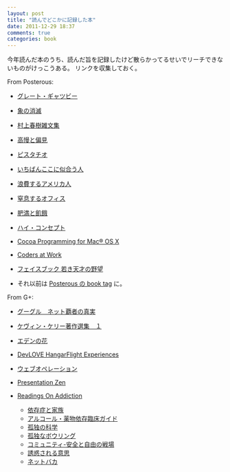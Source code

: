 ```yaml
---
layout: post
title: "読んでどこかに記録した本"
date: 2011-12-29 18:37
comments: true
categories: book
---
```


今年読んだ本のうち、読んだ旨を記録したけど散らかってるせいでリーチできないものがけっこうある。
リンクを収集しておく。

From Posterous:

 * [グレート・ギャツビー](http://pumpkinsugar.posterous.com/73422258)
 * [象の消滅](http://pumpkinsugar.posterous.com/57927362)
 * [村上春樹雑文集](http://pumpkinsugar.posterous.com/54005993)
 * [高慢と偏見](http://pumpkinsugar.posterous.com/45422608)
 * [ピスタチオ](http://pumpkinsugar.posterous.com/45422184)
 * [いちばんここに似合う人](http://pumpkinsugar.posterous.com/45421878)

 * [浪費するアメリカ人](http://pumpkinsugar.posterous.com/the-overspent-american)
 * [窒息するオフィス](http://pumpkinsugar.posterous.com/58154518)
 * [肥満と飢餓](http://pumpkinsugar.posterous.com/37167653)
 * [ハイ・コンセプト](http://pumpkinsugar.posterous.com/37482469)

 * [Cocoa Programming for Mac® OS X](http://pumpkinsugar.posterous.com/cocoa-programming-for-mac-os-x)
 * [Coders at Work](http://pumpkinsugar.posterous.com/coders-at-work)
 * [フェイスブック 若き天才の野望](http://pumpkinsugar.posterous.com/41345836)
 
 * それ以前は [Posterous の book tag](http://pumpkinsugar.posterous.com/?tag=book) に。

From G+:

 * [グーグル　ネット覇者の真実](https://plus.google.com/106957273834544340771/posts/BaHHavjeU7t)
 * [ケヴィン・ケリー著作選集　１](https://plus.google.com/106957273834544340771/posts/LSDZnNU4fDV)

 * [エデンの花](https://plus.google.com/106957273834544340771/posts/8THBnaLWGbr)
 * [DevLOVE HangarFlight Experiences](https://plus.google.com/106957273834544340771/posts/GTBY1HoptzA)
 * [ウェブオペレーション](https://plus.google.com/106957273834544340771/posts/GFNDcbL7jGN)
 * [Presentation Zen](https://plus.google.com/106957273834544340771/posts/2j5LMMtWgqU)
 * [Readings On Addiction](https://plus.google.com/106957273834544340771/posts/WppruKdsXJ6)
   * [依存症と家族](http://www.amazon.co.jp/dp/4313860223)
   * [アルコール・薬物依存臨床ガイド](http://www.amazon.co.jp/dp/4772411194/)
   * [孤独の科学](http://www.amazon.co.jp/dp/4309245064/)
   * [孤独なボウリング](http://www.amazon.co.jp/dp/4760129030/)
   * [コミュニティ-安全と自由の戦場](http://www.amazon.co.jp/dp/4480867171/)
   * [誘惑される意思](http://www.amazon.co.jp/dp/4757160119)
   * [ネットバカ](http://www.amazon.co.jp/dp/4791765559)	